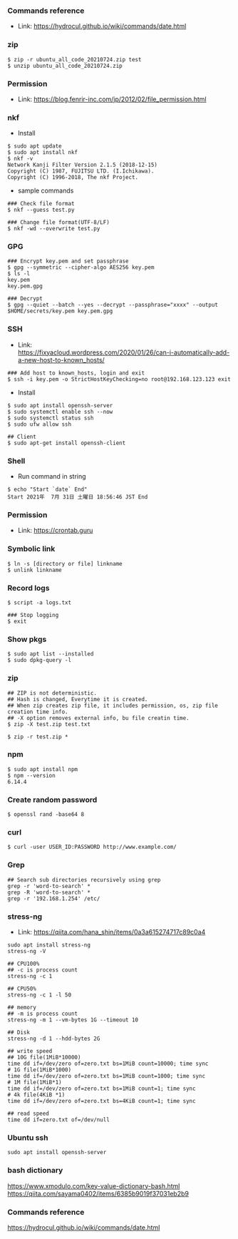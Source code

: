 ### Commands reference
- Link: https://hydrocul.github.io/wiki/commands/date.html

### zip

~~~
$ zip -r ubuntu_all_code_20210724.zip test
$ unzip ubuntu_all_code_20210724.zip
~~~

### Permission
- Link: https://blog.fenrir-inc.com/jp/2012/02/file_permission.html

### nkf
- Install

~~~
$ sudo apt update
$ sudo apt install nkf
$ nkf -v
Network Kanji Filter Version 2.1.5 (2018-12-15)
Copyright (C) 1987, FUJITSU LTD. (I.Ichikawa).
Copyright (C) 1996-2018, The nkf Project.
~~~

- sample commands

~~~
### Check file format
$ nkf --guess test.py

### Change file format(UTF-8/LF)
$ nkf -wd --overwrite test.py
~~~

### GPG

~~~
### Encrypt key.pem and set passphrase
$ gpg --symmetric --cipher-algo AES256 key.pem
$ ls -l 
key.pem
key.pem.gpg

### Decrypt
$ gpg --quiet --batch --yes --decrypt --passphrase="xxxx" --output $HOME/secrets/key.pem key.pem.gpg
~~~

### SSH
- Link:<br>
https://fixyacloud.wordpress.com/2020/01/26/can-i-automatically-add-a-new-host-to-known_hosts/

~~~
### Add host to known_hosts, login and exit 
$ ssh -i key.pem -o StrictHostKeyChecking=no root@192.168.123.123 exit
~~~

- Install

~~~
$ sudo apt install openssh-server
$ sudo systemctl enable ssh --now
$ sudo systemctl status ssh
$ sudo ufw allow ssh

## Client
$ sudo apt-get install openssh-client
~~~

### Shell
- Run command in string

~~~
$ echo "Start `date` End"
Start 2021年  7月 31日 土曜日 18:56:46 JST End
~~~

### Permission
- Link: https://crontab.guru

### Symbolic link
~~~
$ ln -s [directory or file] linkname
$ unlink linkname
~~~

### Record logs
~~~
$ script -a logs.txt

### Stop logging
$ exit
~~~

### Show pkgs
~~~
$ sudo apt list --installed
$ sudo dpkg-query -l
~~~

### zip
~~~
## ZIP is not deterministic.
## Hash is changed, Everytime it is created.
## When zip creates zip file, it includes permission, os, zip file creation time info.
## -X option removes external info, bu file creatin time.
$ zip -X test.zip test.txt

$ zip -r test.zip *
~~~

### npm
~~~
$ sudo apt install npm
$ npm --version
6.14.4
~~~

### Create random password
~~~
$ openssl rand -base64 8
~~~

### curl
~~~
$ curl -user USER_ID:PASSWORD http://www.example.com/
~~~

### Grep
~~~
## Search sub directories recursively using grep
grep -r 'word-to-search' *
grep -R 'word-to-search' *
grep -r '192.168.1.254' /etc/
~~~

### stress-ng
- Link: https://qiita.com/hana_shin/items/0a3a615274717c89c0a4<br>

~~~
sudo apt install stress-ng
stress-ng -V

## CPU100%
## -c is process count
stress-ng -c 1

## CPU50%
stress-ng -c 1 -l 50

## memory
## -m is process count
stress-ng -m 1 --vm-bytes 1G --timeout 10

## Disk
stress-ng -d 1 --hdd-bytes 2G
~~~

~~~
## write speed
## 10G file(1MiB*10000)
time dd if=/dev/zero of=zero.txt bs=1MiB count=10000; time sync
# 1G file(1MiB*1000)
time dd if=/dev/zero of=zero.txt bs=1MiB count=1000; time sync
# 1M file(1MiB*1)
time dd if=/dev/zero of=zero.txt bs=1MiB count=1; time sync
# 4k file(4KiB *1)
time dd if=/dev/zero of=zero.txt bs=4KiB count=1; time sync

## read speed
time dd if=zero.txt of=/dev/null
~~~

### Ubuntu ssh

~~~
sudo apt install openssh-server
~~~

### bash dictionary
https://www.xmodulo.com/key-value-dictionary-bash.html<br>
https://qiita.com/sayama0402/items/6385b9019f37031eb2b9

### Commands reference
https://hydrocul.github.io/wiki/commands/date.html

